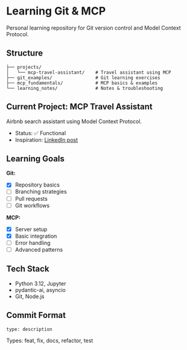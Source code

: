 # Learning Git & MCP

Personal learning repository for Git version control and Model Context Protocol.

## Structure

```
├── projects/
│   └── mcp-travel-assistant/    # Travel assistant using MCP
├── git_examples/                # Git learning exercises  
├── mcp_fundamentals/            # MCP basics & examples
└── learning_notes/              # Notes & troubleshooting
```

## Current Project: MCP Travel Assistant

Airbnb search assistant using Model Context Protocol.
- Status: ✅ Functional
- Inspiration: [LinkedIn post](https://www.linkedin.com/posts/matt-palmer_theres-an-mcp-server-for-searching-airbnb-activity-7324931073715359745-cJ0p)

## Learning Goals

**Git:**
- [x] Repository basics
- [ ] Branching strategies  
- [ ] Pull requests
- [ ] Git workflows

**MCP:**
- [x] Server setup
- [x] Basic integration
- [ ] Error handling
- [ ] Advanced patterns

## Tech Stack
- Python 3.12, Jupyter
- pydantic-ai, asyncio
- Git, Node.js

## Commit Format
```
type: description
```
Types: feat, fix, docs, refactor, test
